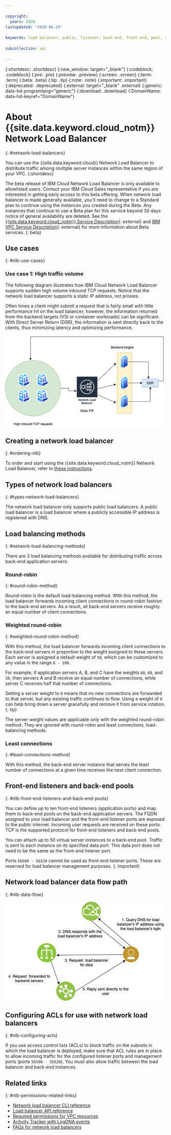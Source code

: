 ```yaml
---

copyright:
  years: 2020
lastupdated: "2020-06-29"

keywords: load balancer, public, listener, back-end, front-end, pool, round-robin, weighted, connections, methods, policies, APIs, access, ports, vpc, vpc network

subcollection: vpc

---
```


{:shortdesc: .shortdesc}
{:new_window: target="_blank"}
{:codeblock: .codeblock}
{:pre: .pre}
{:preview: .preview}
{:screen: .screen}
{:term: .term}
{:beta: .beta}
{:tip: .tip}
{:note: .note}
{:important: .important}
{:deprecated: .deprecated}
{:external: target="_blank" .external}
{:generic: data-hd-programlang="generic"}
{:download: .download}
{:DomainName: data-hd-keyref="DomainName"}

# About {{site.data.keyword.cloud_notm}} Network Load Balancer
{: #network-load-balancers}

You can use the {{site.data.keyword.cloud}} Network Load Balancer to distribute traffic among multiple server instances within the same region of your VPC.
{:shortdesc}

The beta release of IBM Cloud Network Load Balancer is only available to allowlisted users. Contact your IBM Cloud Sales representative if you are interested in getting early access to this beta offering. When network load balancer is made generally available, you'll need to change to a Standard plan to continue using the instances you created during the Beta. Any instances that continue to use a Beta plan for this service beyond 30 days notice of general availability are deleted. See the [{{site.data.keyword.cloud_notm}} Service Description](https://www.ibm.com/software/sla/sladb.nsf/pdf/6605-19/$file/i126-6605-19_10-2019_en_US.pdf){: external} and [IBM VPC Service Description](https://www.ibm.com/software/sla/sladb.nsf/pdf/8265-02/$file/i126-8265-02_07-2019_en_US.pdf){: external} for more information about Beta services.
{: beta}

## Use cases
{: #nlb-use-cases}

### Use case 1: High traffic volume
The following diagram illustrates how IBM Cloud Network Load Balancer supports sudden high volume inbound TCP requests. Notice that the network load balancer supports a static IP address, not proxies.

Often times a client might submit a request that is fairly small with little performance hit on the load balancer; however, the information returned from the backend targets (VSI or container workloads) can be significant. With Direct Server Return (DSR), the information is sent directly back to the clients, thus minimizing latency and optimizing performance.

![Network load balancer traffic flow](images/nlb-use-case.png)

## Creating a network load balancer  
{: #ordering-nlb}

To order and start using the {{site.data.keyword.cloud_notm}} Network Load Balancer, refer to [these instructions](/docs/vpc?topic=vpc-creating-a-vpc-using-the-ibm-cloud-console#nlb-ui).

## Types of network load balancers
{: #types-network-load-balancers}  

The network load balancer only supports public load balancers. A public load balancer is a load balancer where a publicly accessible IP address is registered with DNS.  

## Load balancing methods
{: #network-load-balancing-methods}

There are 3 load balancing methods available for distributing traffic across back-end application servers:

### Round-robin
{: #round-robin-method}

Round-robin is the default load-balancing method. With this method, the load balancer forwards incoming client connections in round-robin fashion to the back-end servers. As a result, all back-end servers receive roughly an equal number of client connections.

### Weighted round-robin
{: #weighted-round-robin-method}

With this method, the load balancer forwards incoming client connections to the back-end servers in proportion to the weight assigned to these servers. Each server is assigned a default weight of `50`, which can be customized to any value in the range `0 - 100`.

  For example, if application servers A, B, and C have the weights `60`, `60`, and `30`, then servers A and B receive an equal number of connections, while server C receives half that number of connections.

  Setting a server weight to `0` means that no new connections are forwarded to that server, but any existing traffic continues to flow. Using a weight of `0` can help bring down a server gracefully and remove it from service rotation.
  {: tip}

  The server weight values are applicable only with the weighted round-robin method. They are ignored with round-robin and least connections, load-balancing methods.

### Least connections
{: #least-connections-method}

With this method, the back-end server instance that serves the least number of connections at a given time receives the next client connection.

## Front-end listeners and back-end pools
{: #nlb-front-end-listeners-and-back-end-pools}

You can define up to ten front-end listeners (application ports) and map them to back-end pools on the back-end application servers. The FQDN assigned to your load balancer and the front-end listener ports are exposed to the public internet. Incoming user requests are received on these ports. TCP is the supported protocol for front-end listeners and back-end pools.

You can attach up to 50 virtual server instances to a back-end pool. Traffic is sent to each instance on its specified data port. This data port does not need to be the same as the front-end listener port.

Ports `56500 - 56520` cannot be used as front-end listener ports. These are reserved for load balancer management purposes.
{: important}

## Network load balancer data flow path
{: #nlb-data-flow}

![Network load balancer traffic flow](images/nlb-datapath.png)

## Configuring ACLs for use with network load balancers
{: #nlb-configuring-acls}

If you use access control lists (ACLs) to block traffic on the subnets in which the load balancer is deployed, make sure that ACL rules are in place to allow incoming traffic for the configured listener ports and management ports (ports `56500 - 56520`). You must also allow traffic between the load balancer and back-end instances.

## Related links
{: #nlb-permissions-related-links}

* [Network load balancer CLI reference](/docs/vpc?topic=vpc-infrastructure-cli-plugin-vpc-reference#nlb-anchor)
* [Load balancer API reference](https://{DomainName}/apidocs/nlb-beta)
* [Required permissions for VPC resources](/docs/vpc?topic=vpc-resource-authorizations-required-for-api-and-cli-calls)
* [Activity Tracker with LogDNA events](/docs/vpc?topic=vpc-at-events)
* [FAQs for network load balancers](/docs/vpc?topic=vpc-nlb-faqs)
